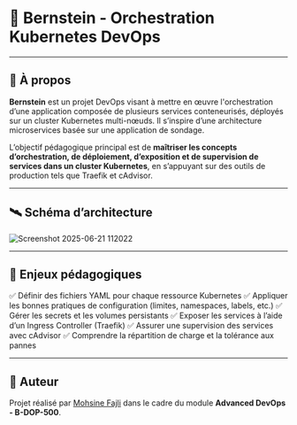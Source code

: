 # 🎼 Bernstein - Orchestration Kubernetes DevOps

---

## 📘 À propos

**Bernstein** est un projet DevOps visant à mettre en œuvre l'orchestration d’une application composée de plusieurs services conteneurisés, déployés sur un cluster Kubernetes multi-nœuds. Il s’inspire d’une architecture microservices basée sur une application de sondage.

L’objectif pédagogique principal est de **maîtriser les concepts d’orchestration, de déploiement, d’exposition et de supervision de services dans un cluster Kubernetes**, en s’appuyant sur des outils de production tels que Traefik et cAdvisor.

---

## 🛰️ Schéma d’architecture

![Screenshot 2025-06-21 112022](https://github.com/user-attachments/assets/507a3ef5-aceb-4070-bb81-ddad3e8361a2)

---

## 🧠 Enjeux pédagogiques

✅ Définir des fichiers YAML pour chaque ressource Kubernetes
✅ Appliquer les bonnes pratiques de configuration (limites, namespaces, labels, etc.)
✅ Gérer les secrets et les volumes persistants
✅ Exposer les services à l’aide d’un Ingress Controller (Traefik)
✅ Assurer une supervision des services avec cAdvisor
✅ Comprendre la répartition de charge et la tolérance aux pannes

---

## 👤 Auteur

Projet réalisé par [Mohsine Fajli](https://www.linkedin.com/in/mohsine-fajli) dans le cadre du module **Advanced DevOps - B-DOP-500**.
